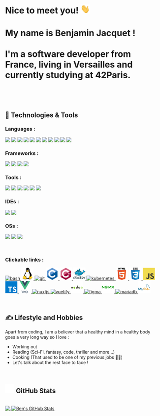 # Nice to meet you! <img src="https://github.com/BenJacquet/BenJacquet/blob/master/images/wave.gif?raw=true" width="30px" height="30px" />

<h1>My name is Benjamin Jacquet !
<br><br>
I'm a software developer from France, living in Versailles and currently studying at 42Paris.<br><br></h1>
<br>


## 🔧 Technologies & Tools
### Languages :
![](https://img.shields.io/badge/Language-C-brightgreen)
![](https://img.shields.io/badge/Language-C%2B%2B-brightgreen)
![](https://img.shields.io/badge/Language-ASMx64-brightgreen)
![](https://img.shields.io/badge/Language-Makefile-DCB00A)
![](https://img.shields.io/badge/Language-Shell-DCB00A)
![](https://img.shields.io/badge/Language-JavaScript-D031FF)
![](https://img.shields.io/badge/Language-Typescript-D031FF)
![](https://img.shields.io/badge/Language-HTML5-D031FF)
![](https://img.shields.io/badge/Language-CSS3-D031FF)
![](https://img.shields.io/badge/Language-Dockerfile-blue)
![](https://img.shields.io/badge/Language-Docker--compose-blue)
### Frameworks :
![](https://img.shields.io/badge/Language-Vue.Js-D031FF)
![](https://img.shields.io/badge/Language-Nuxt.js-D031FF)
![](https://img.shields.io/badge/Language-Node.js-D031FF)
![](https://img.shields.io/badge/Language-Vuetify-D031FF)
### Tools :
![](https://img.shields.io/badge/Language-Git-white)
![](https://img.shields.io/badge/Language-Docker-blue)
![](https://img.shields.io/badge/Language-Kubernetes-blue)
![](https://img.shields.io/badge/Language-Nginx-D031FF)
![](https://img.shields.io/badge/Language-MySQL-D031FF)
![](https://img.shields.io/badge/Language-MariaDB-D031FF)
### IDEs :
![](https://img.shields.io/badge/Language-VSCode-0D39E0)
![](https://img.shields.io/badge/Language-Vim-0D39E0)
### OSs :
![](https://img.shields.io/badge/Language-Linux-FF5031)
![](https://img.shields.io/badge/Language-Windows-FF5031)
![](https://img.shields.io/badge/Language-MacOS-FF5031)

![]()

<h3 align="left">Clickable links :</h3>
<p align="left"> <a href="https://www.gnu.org/software/bash/" target="_blank" rel="noreferrer"> <img src="https://www.vectorlogo.zone/logos/gnu_bash/gnu_bash-icon.svg" alt="bash" width="40" height="40"/> </a>
<a href="https://www.linux.org/" target="_blank" rel="noreferrer"> <img src="https://raw.githubusercontent.com/devicons/devicon/master/icons/linux/linux-original.svg" alt="linux" width="40" height="40"/> </a>
<a href="https://git-scm.com/" target="_blank" rel="noreferrer"> <img src="https://www.vectorlogo.zone/logos/git-scm/git-scm-icon.svg" alt="git" width="40" height="40"/> </a>
<a href="https://www.cprogramming.com/" target="_blank" rel="noreferrer"> <img src="https://raw.githubusercontent.com/devicons/devicon/master/icons/c/c-original.svg" alt="c" width="40" height="40"/> </a>
<a href="https://www.w3schools.com/cpp/" target="_blank" rel="noreferrer"> <img src="https://raw.githubusercontent.com/devicons/devicon/master/icons/cplusplus/cplusplus-original.svg" alt="cplusplus" width="40" height="40"/> </a>
<a href="https://www.docker.com/" target="_blank" rel="noreferrer"> <img src="https://raw.githubusercontent.com/devicons/devicon/master/icons/docker/docker-original-wordmark.svg" alt="docker" width="40" height="40"/> </a>
<a href="https://kubernetes.io" target="_blank" rel="noreferrer"> <img src="https://www.vectorlogo.zone/logos/kubernetes/kubernetes-icon.svg" alt="kubernetes" width="40" height="40"/> </a>
<a href="https://www.w3.org/html/" target="_blank" rel="noreferrer"> <img src="https://raw.githubusercontent.com/devicons/devicon/master/icons/html5/html5-original-wordmark.svg" alt="html5" width="40" height="40"/> </a>
<a href="https://www.w3schools.com/css/" target="_blank" rel="noreferrer"> <img src="https://raw.githubusercontent.com/devicons/devicon/master/icons/css3/css3-original-wordmark.svg" alt="css3" width="40" height="40"/> </a>
<a href="https://developer.mozilla.org/en-US/docs/Web/JavaScript" target="_blank" rel="noreferrer"> <img src="https://raw.githubusercontent.com/devicons/devicon/master/icons/javascript/javascript-original.svg" alt="javascript" width="40" height="40"/> </a>
<a href="https://www.typescriptlang.org/" target="_blank" rel="noreferrer"> <img src="https://raw.githubusercontent.com/devicons/devicon/master/icons/typescript/typescript-original.svg" alt="typescript" width="40" height="40"/> </a>
<a href="https://vuejs.org/" target="_blank" rel="noreferrer"> <img src="https://raw.githubusercontent.com/devicons/devicon/master/icons/vuejs/vuejs-original-wordmark.svg" alt="vuejs" width="40" height="40"/> </a>
<a href="https://nuxtjs.org/" target="_blank" rel="noreferrer"> <img src="https://www.vectorlogo.zone/logos/nuxtjs/nuxtjs-icon.svg" alt="nuxtjs" width="40" height="40"/> </a>
<a href="https://vuetifyjs.com/en/" target="_blank" rel="noreferrer"> <img src="https://bestofjs.org/logos/vuetify.svg" alt="vuetify" width="40" height="40"/> </a>
<a href="https://nodejs.org" target="_blank" rel="noreferrer"> <img src="https://raw.githubusercontent.com/devicons/devicon/master/icons/nodejs/nodejs-original-wordmark.svg" alt="nodejs" width="40" height="40"/> </a>
<a href="https://www.figma.com/" target="_blank" rel="noreferrer"> <img src="https://www.vectorlogo.zone/logos/figma/figma-icon.svg" alt="figma" width="40" height="40"/> </a>
<a href="https://www.nginx.com" target="_blank" rel="noreferrer"> <img src="https://raw.githubusercontent.com/devicons/devicon/master/icons/nginx/nginx-original.svg" alt="nginx" width="40" height="40"/> </a>
<a href="https://mariadb.org/" target="_blank" rel="noreferrer"> <img src="https://www.vectorlogo.zone/logos/mariadb/mariadb-icon.svg" alt="mariadb" width="40" height="40"/> </a>
<a href="https://www.mysql.com/" target="_blank" rel="noreferrer"> <img src="https://raw.githubusercontent.com/devicons/devicon/master/icons/mysql/mysql-original-wordmark.svg" alt="mysql" width="40" height="40"/> </a>
</p>

<br>

## &#x270d; Lifestyle and Hobbies

Apart from coding, I am a believer that a healthy mind in a healthy body goes a very long way so I love :
- Working out
- Reading (Sci-Fi, fantasy, code, thriller and more...)
- Cooking (That used to be one of my previous jobs 👨‍🍳)
- Let's talk about the rest face to face !

<br>

## <img src="https://github.com/BenJacquet/BenJacquet/blob/master/images/GitHub-Mark-Light-32px.png?raw=true" width="30px" height="30px" /> GitHub Stats

<br>

<a href="https://github.com/BenJacquet/BenJacquet">
  <img align="center" src="https://github-readme-stats.vercel.app/api/top-langs/?username=BenJacquet&title_color=ffffff&text_color=c9cacc&icon_color=2bbc8a&bg_color=1d1f21&langs_count=3" />
</a>
<a href="https://github.com/BenJacquet/BenJacquet">
  <img align="center" src="https://github-readme-stats.vercel.app/api?username=BenJacquet&show_icons=true&count_private=true&title_color=ffffff&text_color=c9cacc&icon_color=2bbc8a&bg_color=1d1f21" alt="Ben's GitHub Stats" />
</a>

<!-- links to social media icons -->

<!-- icons with padding -->

[1.1]: http://i.imgur.com/tXSoThF.png (twitter icon with padding)
[2.1]: http://i.imgur.com/0o48UoR.png (github icon with padding)

<!-- icons without padding -->

[1.2]: http://i.imgur.com/wWzX9uB.png (twitter icon without padding)
[2.2]: http://i.imgur.com/9I6NRUm.png (github icon without padding)
[3.2]: https://raw.githubusercontent.com/MartinHeinz/MartinHeinz/master/linkedin-3-16.png (LinkedIn icon without padding)



<!-- Resources -->
<!-- Icons: https://simpleicons.org/ -->
<!-- GitHub Stats: https://github.com/anuraghazra/github-readme-stats -->
<!-- Emojis: https://emojipedia.org/emoji/ -->
<!-- HTML Emojis: https://www.fileformat.info/index.htm -->
<!-- Shields: https://shields.io/ -->
<!-- Awesome GitHub Profile README: https://github.com/abhisheknaiidu/awesome-github-profile-readme -->